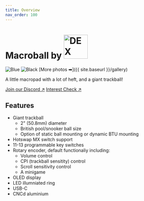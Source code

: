 ```yaml
---
title: Overview
nav_order: 100
---
```


# Macroball by <img src="https://dex-github-macroball.s3.us-west-1.amazonaws.com/logo.png" alt="DEX" width="75px"/>

![Blue](https://dex-github-macroball.s3.us-west-1.amazonaws.com/macroball-blue-03.png)
![Black](https://dex-github-macroball.s3.us-west-1.amazonaws.com/macroball-black-03.png) 
[More photos ➡]({{ site.baseurl }}/gallery)

A little macropad with a lot of heft, and a giant trackball!

<a href="https://discord.gg/rVUMvee43f" target="_blank" class="btn btn-primary fs-5 mb-4 mb-md-0 mr-2">Join our Discord ↗</a>
<a href="https://forms.gle/C9Lr4JAAwGBj2WsL8" target="_blank" class="btn btn-blue fs-5 mb-4 mb-md-0 mr-2">Interest Check ↗</a>

## Features
- Giant trackball
  - 2" (50.8mm) diameter
  - British pool/snooker ball size
  - Option of static ball mounting or dynamic BTU mounting
- Hotswap MX switch support
- 11-13 programmable key switches
- Rotary encoder, default functionaliy including:
  - Volume control
  - CPI (trackball sensitity) control
  - Scroll sensitivity control
  - A minigame
- OLED display
- LED illumniated ring
- USB-C
- CNCd aluminium
